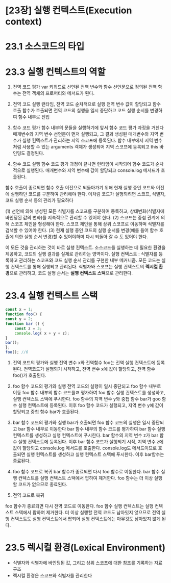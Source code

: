[23장] 실행 컨텍스트(Execution context)
===
# 23.1 소스코드의 타입

# 23.3 실행 컨텍스트의 역할
1. 전역 코드 평가
var 키워드로 선언된 전역 변수와 함수 선언문으로 정의된 전역 함수는 전역 객체의 프로퍼티와 메서드가 된다.

2. 전역 코드 실행
런타임, 전역 코드 순차적으로 실행
전역 변수 값이 할당되고 함수 호출
함수가 호출되면 전역 코드의 실행을 일시 중단하고 코드 실행 순서를 변경하여 함수 내부로 진입

3. 함수 코드 평가
함수 내부의 문들을 실행하기에 앞서 함수 코드 평가 과정을 거친다
매개변수와 지역 변수 선언문이 먼저 실행되고, 그 결과 생성된 매개변수와 지역 변수가 실행 컨텍스트가 관리하는 지역 스코프에 등록된다.
함수 내부에서 지역 변수처럼 사용할 수 있는 arguments 객체가 생성되어 지역 스코프에 등록되고 this 바인딩도 결정된다. 

4. 함수 코드 실행
함수 코드 평가 과정이 끝나면 런타임이 시작되어 함수 코드가 순차적으로 실행된다.
매개변수와 지역 변수에 값이 할당되고 console.log 메서드가 호출된다.

함수 호출이 종료되면 함수 호출 이전으로 되돌아가기 위해 현재 실행 중인 코드와 이전에 실행하던 코드를 구분하여 관리해야 한다.
이처럼 코드가 실행되려면 스코프, 식별자, 코드 실행 순서 등의 관리가 필요하다

(1) 선언에 의해 생성된 모든 식별자를 스코프를 구분하여 등록하고, 상태변화(식별자에 바인딩된 값의 변화)를 지속적으로 관리할 수 있어야 한다.
(2) 스코프는 중첩 관계에 의해 스코프 체인을 형성해야 한다. 스코프 체인을 통해 상위 스코프로 이동하며 식별자를 검색할 수 있어야 한다. 
(3) 현재 실행 중인 코드의 실행 순서를 변경(예를 들어 함수 호출에 의한 실행 순서 변경)할 수 있어야하며 다시 되돌아 갈 수 도 있어야 한다.

이 모든 것을 관리하는 것이 바로 실행 컨텍스트. 소스코드를 실행하는 데 필요한 환경을 제공하고, 코드의 실행 결과를 실제로 관리하는 영역이다.
실행 컨텍스트 : 식별자를 등록하고 관리하는 스코프와 코드 실행 순서 관리를 구현한 내부 메커니즘. 모든 코드는 실행 컨텍스트를 통해 실행되고 관리된다. 
식별자와 스코프는 실행 컨텍스트의 **렉시컬 환경**으로 관리하고, 코드 실행 순서는 **실행 컨텍스트 스택**으로 관리한다. 

# 23.4 실행 컨텍스트 스택
```js
const x = 1;
function foo() {
const y = 2;
function bar () {
    const z = 3;
    console.log( x + y + z);
}
bar();
}; 
foo(); //6
```
1. 전역 코드의 평가와 실행
전역 변수 x와 전역함수 foo는 전역 실행 컨텍스트에 등록된다.
전역코드가 실행되기 시작하고, 전역 변수 x에 값이 할당되고, 전역 함수 foo()가 호출된다. 

2. foo 함수 코드의 평가와 실행 
전역 코드의 실행이 일시 중단되고 foo 함수 내부로 이동
foo 함수 내부의 함수 코드를ㄹ 평가하여 foo 함수 실행 컨텍스트를 생성하고, 실행 컨텍스트 스택에 푸시한다. 
foo 함수의 지역 변수 y와 중첩 함수 bar가 goo 함수 실행 컨텍스트에 등록된다.
이후 foo 함수 코드가 실행되고, 지역 변수 y에 값이 할당되고 중첩 함수 bar가 호출된다. 

3. bar 함수 코드의 평가와 실행
bar가 호출되면 foo 함수 코드의 실행은 일시 중단되고 bar 함수 내부로 이동한다
bar 함수 내부의 함수 코드를 평가하여 bar 함수 실행 컨텍스트를 생성하고 실행 컨텍스트에 푸시한다.
bar 함수의 지역 변수 z가 bar 함수 실행 컨텍스트에 등록된다. 
이후 bar 함수 코드가 실행되기 시작, 지역 변수 z에 값이 할당되고 console.log 메서드를 호출한다.
console.log도 메서드이므로 호출되면 실행 컨텍스트를 생성하고 실행 컨텍스트 스택에 푸시한다.
이후 bar함수는 종료된다. 

4. foo 함수 코드로 복귀
bar 함수가 종료되면 다시 foo 함수로 이동한다.
bar 함수 실행 컨텍스트를 실행 컨텍스트 스택에서 팝하여 제거한다.
foo 함수는 더 이상 실행할 코드가 없으므로 종료된다.

5. 전역 코드로 복귀

foo 함수가 종료되면 다시 전역 코드로 이동한다. foo 함수 실행 컨텍스트는 실행 컨텍스트 스택에서 팝하여 제거한다.
더 이상 실행할 전역 코드도 남아잇지 않으므로 전역 실행 컨텍스트도 실행 컨텍스트에서 팝되어 실행 컨텍스트에는 아무것도 남아있지 않게 된다.

# 23.5 렉시컬 환경(Lexical Environment)
- 식별자와 식별자에 바인딩된 값, 그리고 상위 스코프에 대한 참조를 기록하는 자료구조
- 렉시컬 환경은 스코프와 식별자를 관리한다
